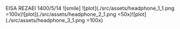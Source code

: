 EISA REZAEI 1400/5/14 ![smile]
![plot](./src/assets/headphone_1_1.png =100x)![plot](./src/assets/headphone_2_1.png =50x)![plot](./src/assets/headphone_3_1.png =100x)
